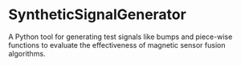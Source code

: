 # SyntheticSignalGenerator
A Python tool for generating test signals like bumps and piece-wise functions to evaluate the effectiveness of magnetic sensor fusion algorithms.
